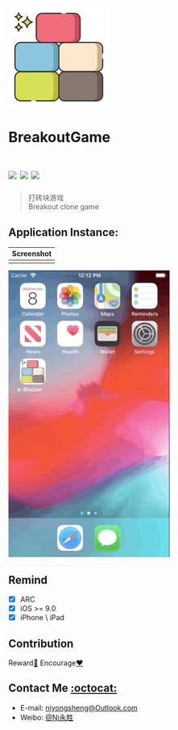 ![(logo)](https://github.com/niyongsheng/BreakoutGame/blob/master/logo.png?raw=true)
# BreakoutGame

[![](https://img.shields.io/badge/platform-iOS-orange.svg)](https://developer.apple.com/ios/)
[![](http://img.shields.io/travis/CocoaPods/CocoaPods/master.svg?style=flat)](https://travis-ci.org/CocoaPods/NYSMC)
[![](https://img.shields.io/badge/license-MIT-blue.svg)](https://github.com/niyongsheng/GuessFigure/blob/master/LICENS)
===
> 打砖块游戏\
> Breakout clone game

## <a id="Application_Instance:"></a>Application Instance:

Screenshot |
------------ |
<gif src="https://github.com/niyongsheng/BreakoutGame/blob/master/blockGaming.gif"> |

![image](https://github.com/niyongsheng/BreakoutGame/blob/master/blockGaming.gif)

## Remind
- [x] ARC
- [x] iOS >= 9.0
- [x] iPhone \ iPad

## Contribution
Reward[:lollipop:](https://github.com/niyongsheng/niyongsheng.github.io/blob/master/Beg/README.md)  Encourage[:heart:](https://github.com/niyongsheng/GuessFigure/stargazers)

## Contact Me [:octocat:](https://niyongsheng.github.io)
* E-mail: niyongsheng@Outlook.com
* Weibo: [@Ni永胜](https://weibo.com/u/7317805089)